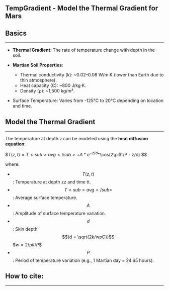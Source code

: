 ## TempGradient - Model the Thermal Gradient for Mars


## Basics
___
- **Thermal Gradient**: The rate of temperature change with depth in the soil.

- **Martian Soil Properties**:
  - Thermal conductivity (k): ~0.02–0.08 W/m·K (lower than Earth due to thin atmosphere).
  - Heat capacity (C): ~800 J/kg·K.
  - Density (ρ): ~1,500 kg/m³.

- Surface Temperature: Varies from -125°C to 20°C depending on location and time.

## Model the Thermal Gradient
___
The temperature at depth *z* can be modeled using the **heat diffusion equation**:

$$T(z,t) = T<sub>avg</sub> + A * e^{-z/d}*$\cos$(2$\pi$t/P - z/d) $$

where:
- $$T(z,t)$$: Temperature at depth zz and time tt.
- $$T<sub>avg</sub>$$: Average surface temperature.
- $$A$$: Amplitude of surface temperature variation.
- $$d$$: Skin depth $$(d = \sqrt{2k/wpC})$$ $$w = 2$\pi$t/P$$
- $$P$$: Period of temperature variation (e.g., 1 Martian day = 24.65 hours).

## How to cite:
___
```

```
